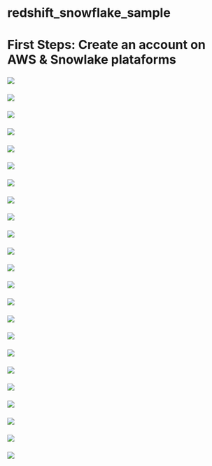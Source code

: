 # redshift_snowflake_sample

# First Steps: Create an account on AWS & Snowlake plataforms

###
![](snapshots/redshift_snowflake_1.png)
###
![](snapshots/redshift_snowflake_2.png)
###
![](snapshots/redshift_snowflake_22.png)
###
![](snapshots/redshift_snowflake_23.png)
###
![](snapshots/redshift_snowflake_3.png)
###
![](snapshots/redshift_snowflake_4.png)
###
![](snapshots/redshift_snowflake_5.png)
###
![](snapshots/redshift_snowflake_6.png)
###
![](snapshots/redshift_snowflake_8.png)
###
![](snapshots/redshift_snowflake_9.png)
###
![](snapshots/redshift_snowflake_10.png)
###
![](snapshots/redshift_snowflake_11.png)
###
![](snapshots/redshift_snowflake_12.png)
###
![](snapshots/redshift_snowflake_13.png)
###
![](snapshots/redshift_snowflake_15.png)
###
![](snapshots/redshift_snowflake_14.png)
###
![](snapshots/redshift_snowflake_16.png)
###
![](snapshots/redshift_snowflake_17.png)
###
![](snapshots/redshift_snowflake_18.png)
###
![](snapshots/redshift_snowflake_19.png)
###
![](snapshots/redshift_snowflake_20.png)
###
![](snapshots/redshift_snowflake_7.png)
###
![](snapshots/redshift_snowflake_21.png)
